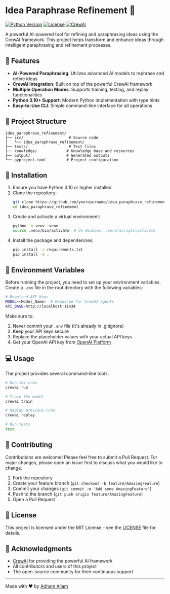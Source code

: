 # Idea Paraphrase Refinement 🤖

[![Python Version](https://img.shields.io/badge/python-3.10%2B-blue.svg)](https://www.python.org/downloads/)
[![License](https://img.shields.io/badge/license-MIT-green.svg)](LICENSE)
[![CrewAI](https://img.shields.io/badge/CrewAI-0.118.0-orange.svg)](https://github.com/joaomdmoura/crewAI)

A powerful AI-powered tool for refining and paraphrasing ideas using the CrewAI framework. This project helps transform and enhance ideas through intelligent paraphrasing and refinement processes.

## 🌟 Features

- **AI-Powered Paraphrasing**: Utilizes advanced AI models to rephrase and refine ideas
- **CrewAI Integration**: Built on top of the powerful CrewAI framework
- **Multiple Operation Modes**: Supports training, testing, and replay functionalities
- **Python 3.10+ Support**: Modern Python implementation with type hints
- **Easy-to-Use CLI**: Simple command-line interface for all operations

## 📁 Project Structure

```
idea_paraphrase_refinement/
├── src/                    # Source code
│   └── idea_paraphrase_refinement/
├── tests/                  # Test files
├── knowledge/             # Knowledge base and resources
├── output/                # Generated outputs
└── pyproject.toml         # Project configuration
```

## 🚀 Installation

1. Ensure you have Python 3.10 or higher installed
2. Clone the repository:
   ```bash
   git clone https://github.com/yourusername/idea_paraphrase_refinement.git
   cd idea_paraphrase_refinement
   ```
3. Create and activate a virtual environment:
   ```bash
   python -m venv .venv
   source .venv/bin/activate  # On Windows: .venv\Scripts\activate
   ```
4. Install the package and dependencies:
   ```bash
   pip install -r requirements.txt
   pip install -e .
   ```

## 🔑 Environment Variables

Before running the project, you need to set up your environment variables. Create a `.env` file in the root directory with the following variables:

```bash
# Required API Keys
MODEL=<Model_Name>  # Required for CrewAI agents
API_BASE=http://localhost:11434
```

Make sure to:
1. Never commit your `.env` file (it's already in .gitignore)
2. Keep your API keys secure
3. Replace the placeholder values with your actual API keys
4. Get your OpenAI API key from [OpenAI Platform](https://platform.openai.com/api-keys)

## 💻 Usage

The project provides several command-line tools:

```bash
# Run the crew
crewai run

# Train the model
crewai train

# Replay previous runs
crewai replay

# Run tests
test
```

## 🤝 Contributing

Contributions are welcome! Please feel free to submit a Pull Request. For major changes, please open an issue first to discuss what you would like to change.

1. Fork the repository
2. Create your feature branch (`git checkout -b feature/AmazingFeature`)
3. Commit your changes (`git commit -m 'Add some AmazingFeature'`)
4. Push to the branch (`git push origin feature/AmazingFeature`)
5. Open a Pull Request

## 📝 License

This project is licensed under the MIT License - see the [LICENSE](LICENSE) file for details.

## 🙏 Acknowledgments

- [CrewAI](https://github.com/joaomdmoura/crewAI) for providing the powerful AI framework
- All contributors and users of this project
- The open-source community for their continuous support

---

Made with ❤️ by [Adham Allam](mailto:adham32003200@gmail.com)
